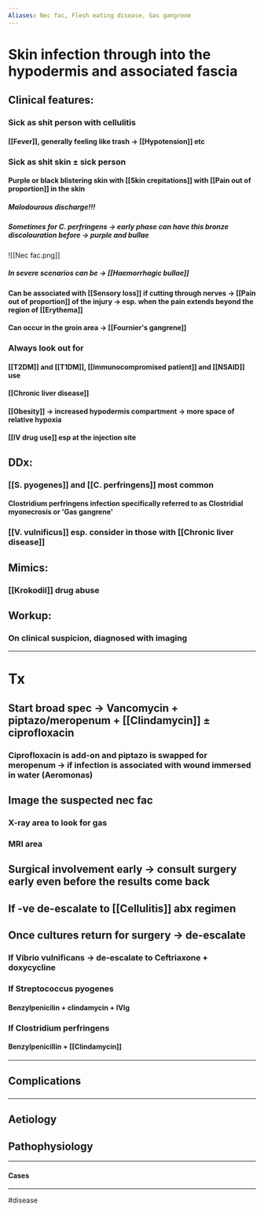 ```yaml
---
Aliases: Nec fac, Flesh eating disease, Gas gangrene 
---
```

# Skin infection through into the hypodermis and associated fascia
## Clinical features:
### Sick as shit person with cellulitis
#### [[Fever]], generally feeling like trash -> [[Hypotension]] etc
### Sick as shit skin ± sick person
#### **Purple or black** blistering skin with [[Skin crepitations]] with [[Pain out of proportion]] in the skin 
##### Malodourous discharge!!! 
##### Sometimes for C. perfringens -> early phase can have this bronze discolouration before -> purple and bullae
![[Nec fac.png]]
##### In severe scenarios can be -> [[Haemorrhagic bullae]]
#### Can be associated with [[Sensory loss]] if cutting through nerves -> [[Pain out of proportion]] of the injury -> esp. when the pain extends beyond the region of [[Erythema]]
#### Can occur in the groin area -> [[Fournier's gangrene]]
### Always look out for
#### [[T2DM]] and [[T1DM]], [[Immunocompromised patient]] and [[NSAID]] use
#### [[Chronic liver disease]]
#### [[Obesity]] -> increased hypodermis compartment -> more space of relative hypoxia
#### [[IV drug use]] esp at the injection site 
## DDx:		
### [[S. pyogenes]] and [[C. perfringens]] most common
#### Clostridium perfringens infection specifically referred to as Clostridial myonecrosis or 'Gas gangrene'
### [[V. vulnificus]] esp. consider in those with [[Chronic liver disease]]
## Mimics:
### [[Krokodil]] drug abuse
###
## Workup:
### On clinical suspicion, diagnosed with imaging
---
# Tx
## Start broad spec -> Vancomycin + piptazo/meropenum + [[Clindamycin]] ± ciprofloxacin
### Ciprofloxacin is add-on and piptazo is swapped for meropenum -> if infection is associated with wound immersed in water (Aeromonas)
## Image the suspected nec fac
### X-ray area to look for gas
### MRI area 
## Surgical involvement early -> consult surgery early even before the results come back 
## If -ve de-escalate to [[Cellulitis]] abx regimen
## Once cultures return for surgery -> de-escalate
### If Vibrio vulnificans -> de-escalate to Ceftriaxone + doxycycline
### If Streptococcus pyogenes 
#### Benzylpenicilin + clindamycin + IVIg
### If Clostridium perfringens
#### Benzylpenicillin + [[Clindamycin]] 

---
## Complications
###

---
## Aetiology
## Pathophysiology

---
#### Cases


---
#disease 